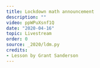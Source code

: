 ```yaml
---
title: Lockdown math announcement
description: ""
video: ppWPuXsnf1Q
date: "2020-04-16"
topic: Livestream
order: 0
source: _2020/ldm.py
credits:
- Lesson by Grant Sanderson
---
```

